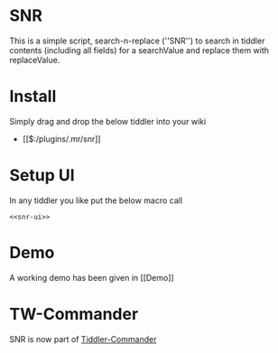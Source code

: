 # SNR
This is a simple script, search-n-replace (''SNR'') to search in tiddler contents (including all fields) for a searchValue and replace them with replaceValue.


# Install
Simply drag and drop the below tiddler into your wiki

* [[$:/plugins/.mr/snr]]


# Setup UI
In any tiddler you like put the below macro call

```
<<snr-ui>>
```


# Demo
A working demo has been given in [[Demo]]


# TW-Commander
SNR is now part of [Tiddler-Commander](https://github.com/kookma/TW-Commander)
